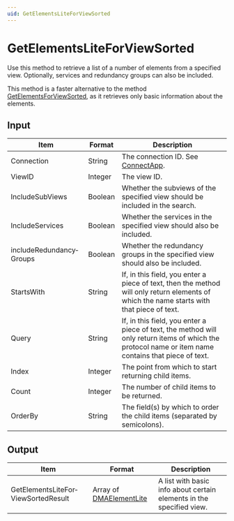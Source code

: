 ```yaml
---
uid: GetElementsLiteForViewSorted
---
```


# GetElementsLiteForViewSorted

Use this method to retrieve a list of a number of elements from a specified view. Optionally, services and redundancy groups can also be included.

This method is a faster alternative to the method [GetElementsForViewSorted](xref:GetElementsForViewSorted), as it retrieves only basic information about the elements.

## Input

| Item | Format | Description |
|--|--|--|
| Connection | String | The connection ID. See [ConnectApp](xref:ConnectApp). |
| ViewID | Integer | The view ID. |
| IncludeSubViews | Boolean | Whether the subviews of the specified view should be included in the search. |
| IncludeServices | Boolean | Whether the services in the specified view should also be included. |
| includeRedundancy­Groups | Boolean | Whether the redundancy groups in the specified view should also be included. |
| StartsWith | String | If, in this field, you enter a piece of text, then the method will only return elements of which the name starts with that piece of text. |
| Query | String | If, in this field, you enter a piece of text, the method will only return items of which the protocol name or item name contains that piece of text. |
| Index | Integer | The point from which to start returning child items. |
| Count | Integer | The number of child items to be returned. |
| OrderBy | String | The field(s) by which to order the child items (separated by semicolons). |

## Output

| Item | Format | Description |
|--|--|--|
| GetElementsLiteFor­ViewSortedResult | Array of [DMAElementLite](xref:DMAElementLite) | A list with basic info about certain elements in the specified view. |
